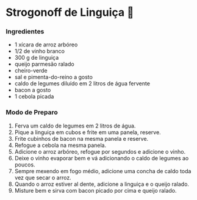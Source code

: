 # Strogonoff de Linguiça :tomato:

### Ingredientes

- 1 xícara de arroz arbóreo
- 1/2 de vinho branco
- 300 g de linguiça
- queijo parmesão ralado
- cheiro-verde
- sal e pimenta-do-reino a gosto
- caldo de legumes diluído em 2 litros de água fervente
- bacon a gosto
- 1 cebola picada

### Modo de Preparo

1. Ferva um caldo de legumes em 2 litros de água.
2. Pique a linguiça em cubos e frite em uma panela, reserve.
3. Frite cubinhos de bacon na mesma panela e reserve.
4. Refogue a cebola na mesma panela.
5. Adicione o arroz arbóreo, refogue por segundos e adicione o vinho.
6. Deixe o vinho evaporar bem e vá adicionando o caldo de legumes ao poucos.
7. Sempre mexendo em fogo médio, adicione uma concha de caldo toda vez que secar o arroz.
8. Quando o arroz estiver al dente, adicione a linguiça e o queijo ralado.
9. Misture bem e sirva com bacon picado por cima e queijo ralado.


